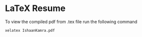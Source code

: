 # LaTeX Resume

To view the compiled pdf from .tex file run the following command

```
xelatex IshaanKamra.pdf
```
